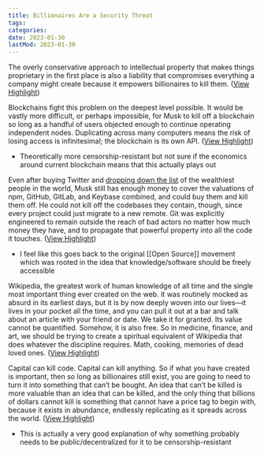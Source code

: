 ```yaml
---
title: Billionaires Are a Security Threat
tags:
categories:
date: 2023-01-30
lastMod: 2023-01-30
---
```

The overly conservative approach to intellectual property that makes things proprietary in the first place is also a liability that compromises everything a company might create because it empowers billionaires to kill them. ([View Highlight](https://read.readwise.io/read/01gmstm7tej8tyykmav2155mkn))

Blockchains fight this problem on the deepest level possible. It would be vastly more difficult, or perhaps impossible, for Musk to kill off a blockchain so long as a handful of users objected enough to continue operating independent nodes. Duplicating across many computers means the risk of losing access is infinitesimal; the blockchain is its own API. ([View Highlight](https://read.readwise.io/read/01gmstp29tbd2zrr8bhjy9ptsg))

  + Theoretically more censorship-resistant but not sure if the economics around current blockchain means that this actually plays out

Even after buying Twitter and [dropping down the list](https://www.msn.com/en-us/money/companies/elon-musk-was-overtaken-as-richest-person-in-the-world-briefly/ar-AA150YW5) of the wealthiest people in the world, Musk still has enough money to cover the valuations of npm, GitHub, GitLab, and Keybase combined, and could buy them and kill them off. He could not kill off the codebases they contain, though, since every project could just migrate to a new remote. Git was explicitly engineered to remain outside the reach of bad actors no matter how much money they have, and to propagate that powerful property into all the code it touches. ([View Highlight](https://read.readwise.io/read/01gmstty848sg8m20xwzthqkr0))

  + I feel like this goes back to the original [[Open Source]] movement which was rooted in the idea that knowledge/software should be freely accessible

Wikipedia, the greatest work of human knowledge of all time and the single most important thing ever created on the web. It was routinely mocked as absurd in its earliest days, but it is by now deeply woven into our lives—it lives in your pocket all the time, and you can pull it out at a bar and talk about an article with your friend or date. We take it for granted. Its value cannot be quantified. Somehow, it is also free. So in medicine, finance, and art, we should be trying to create a spiritual equivalent of Wikipedia that does whatever the discipline requires. Math, cooking, memories of dead loved ones. ([View Highlight](https://read.readwise.io/read/01gmstxt56cnm7s4hp2yra7jmk))

Capital can kill code. Capital can kill anything. So if what you have created is important, then so long as billionaires still exist, you are going to need to turn it into something that can’t be bought. An idea that can’t be killed is more valuable than an idea that can be killed, and the only thing that billions of dollars cannot kill is something that cannot have a price tag to begin with, because it exists in abundance, endlessly replicating as it spreads across the world. ([View Highlight](https://read.readwise.io/read/01gmstz9vbp1mm1za1j62qh25a))

  + This is actually a very good explanation of why something probably needs to be public/decentralized for it to be censorship-resistant
